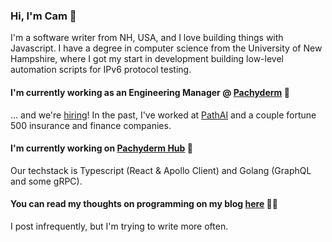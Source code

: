 ### Hi, I'm Cam 👋
I'm a software writer from NH, USA, and I love building things with Javascript. I have a degree in computer science from the University of New Hampshire, where I got my start in development building low-level automation scripts for IPv6 protocol testing.

#### I'm currently working as an Engineering Manager @ [Pachyderm](https://www.pachyderm.com/) 🧳
... and we're [hiring](https://www.pachyderm.com/careers/#positions)! In the past, I've worked at [PathAI](https://www.pathai.com/) and a couple fortune 500 insurance and finance companies.

#### I'm currently working on [Pachyderm Hub](https://hub.pachyderm.com) 🚀
Our techstack is Typescript (React & Apollo Client) and Golang (GraphQL and some gRPC).

#### You can read my thoughts on programming on my blog [here](https://bigono.dev/) 👨‍💻
I post infrequently, but I'm trying to write more often.
